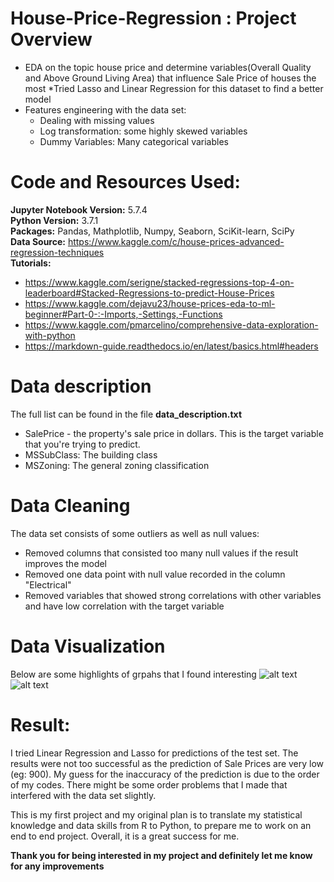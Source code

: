# House-Price-Regression : Project Overview 
* EDA on the topic house price and determine variables(Overall Quality and Above Ground Living Area) that influence Sale Price of houses the most
*Tried Lasso and Linear Regression for this dataset to find a better model
* Features engineering with the data set:
  *  Dealing with missing values
  *  Log transformation: some highly skewed variables
  *  Dummy Variables: Many categorical variables

# Code and Resources Used:
**Jupyter Notebook Version:** 5.7.4  
**Python Version:** 3.7.1  
**Packages:** Pandas, Mathplotlib, Numpy, Seaborn, SciKit-learn, SciPy  
**Data Source:** https://www.kaggle.com/c/house-prices-advanced-regression-techniques  
**Tutorials:**
  * https://www.kaggle.com/serigne/stacked-regressions-top-4-on-leaderboard#Stacked-Regressions-to-predict-House-Prices
  * https://www.kaggle.com/dejavu23/house-prices-eda-to-ml-beginner#Part-0-:-Imports,-Settings,-Functions
  * https://www.kaggle.com/pmarcelino/comprehensive-data-exploration-with-python
  * https://markdown-guide.readthedocs.io/en/latest/basics.html#headers
# Data description 
The full list can be found in the file **data_description.txt**

* SalePrice - the property's sale price in dollars. This is the target variable that you're trying to predict.
* MSSubClass: The building class
* MSZoning: The general zoning classification

# Data Cleaning
The data set consists of some outliers as well as null values:  
* Removed columns that consisted too many null values if the result improves the model  
* Removed one data point with null value recorded in the column "Electrical"  
* Removed variables that showed strong correlations with other variables and have low correlation with the target variable  

# Data Visualization
Below are some highlights of grpahs that I found interesting
![alt text](https://github.com/kaidenliu0806/House-Price-Regression/blob/master/images/boxplot.png "Boxplot for Overall Quality")
![alt text](https://github.com/kaidenliu0806/House-Price-Regression/blob/master/images/heatmap.png "Heatmap for Correlation")

# Result:
I tried Linear Regression and Lasso for predictions of the test set. The results were not too successful as the prediction of Sale Prices are very low (eg: 900). My guess for the inaccuracy of the prediction is due to the order of my codes. There might be some order problems that I made that interfered with the data set slightly.     
  
This is my first project and my original plan is to translate my statistical knowledge and data skills from R to Python, to prepare me to work on an end to end project. Overall, it is a great success for me.

**Thank you for being interested in my project and definitely let me know for any improvements**

